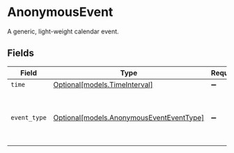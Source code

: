 # AnonymousEvent

A generic, light-weight calendar event.


## Fields

| Field                                                                            | Type                                                                             | Required                                                                         | Description                                                                      |
| -------------------------------------------------------------------------------- | -------------------------------------------------------------------------------- | -------------------------------------------------------------------------------- | -------------------------------------------------------------------------------- |
| `time`                                                                           | [Optional[models.TimeInterval]](../models/timeinterval.md)                       | :heavy_minus_sign:                                                               | N/A                                                                              |
| `event_type`                                                                     | [Optional[models.AnonymousEventEventType]](../models/anonymouseventeventtype.md) | :heavy_minus_sign:                                                               | The nature of the event, for example "out of office".                            |